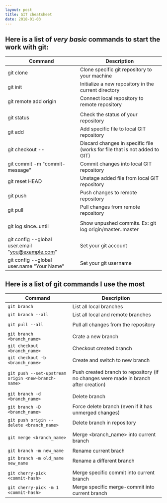 ```yaml
---
layout: post
title: GIT cheatsheet
date: 2018-01-03
---
```


## Here is a list of *very basic* commands to start the work with git:

| Command | Description |
|---------|-------------|
| git clone <link-to-repository> | Clone specific git repository to your machine |
| git init                       | Initialize a new repository in the current directory |
| git remote add origin  <link-to-repository> | Connect local repository to remote repository |
| | |
| git status                     | Check the status of your repository |
| git add <path-to-file>         | Add specific file to local GIT repository |
| git checkout -- <file>         | Discard changes in specific file (works for file that is not added to GIT) |
| git commit -m "commit-message" | Commit changes into local GIT repository |
| git reset HEAD <path-to-file>  | Unstage added file from local GIT repository |
| git push                       | Push changes to remote repository |
| git pull                       | Pull changes from remote repository |
| | |
| git log since..until           | Show unpushed commits. Ex: git log origin/master..master |
| | |
| git config --global user.email "you@example.com" | Set your git account |
| git config --global user.name "Your Name"        | Set your git username |

## Here is a list of git commands I use the most

| Command                                            | Description                                                                            
|----------------------------------------------------|---------------------------------------------------------------------------------------
| `git branch`                                       | List all local branches
| `git branch --all`                                 | List all local and remote branches
| |
| `git pull --all`                                   | Pull all changes from the repository
| |
| `git branch <branch_name>`                         | Crate a new branch
| `git checkout <branch_name>`                       | Checkout created branch
| `git checkout -b <branch_name>`                    | Create and switch to new branch
| |
| `git push --set-upstream origin <new-branch-name>` | Push created branch to repository (if no changes were made in branch after creation)
| |
| `git branch -d <branch_name>`                      | Delete branch
| `git branch -D <branch_name>`                      | Force delete branch (even if it has unmerged changes)
| `git push origin --delete <branch_name>`           | Delete branch in repository
| |
| `git merge <branch_name>`                          | Merge <branch_name> into current branch
| |
| `git branch -m new_name`                           | Rename current brach
| `git branch -m old_name new_name`                  | Rename a different branch
| |
| `git cherry-pick <commit-hash>`                    | Merge specific commit into current branch
| `git cherry-pick -m 1 <commit-hash>`               | Merge specific merge-commit into current branch